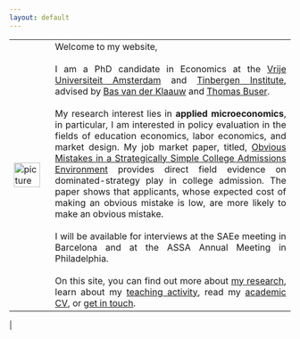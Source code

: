 ```yaml
---
layout: default
---
```


|||
|---------------------------|------------------------------------|
| <img src="{{ site.url }}/images/IMG_5500-Bearbeitet.jpg" alt="picture" style="width:90%;" > | <div align = "justify"> Welcome to my website, <br> <br> I am a PhD candidate in Economics at the [Vrije Universiteit Amsterdam](http://vu-economics.nl) and [Tinbergen Institute](http://tinbergen.nl), advised by [Bas van der Klaauw](http://personal.vu.nl/b.vander.klaauw/) and [Thomas Buser](https://sites.google.com/site/thomasbuser/). <br> <br> My research interest lies in **applied microeconomics**, in particular, I am interested in policy evaluation in the fields of education economics, labor economics, and market design. My job market paper, titled, [Obvious Mistakes in a Strategically Simple College Admissions Environment](https://papers.ssrn.com/sol3/papers.cfm?abstract_id=2993538) provides direct field evidence on dominated-strategy play in college admission. The paper shows that applicants, whose expected cost of making an obvious mistake is low, are more likely to make an obvious mistake. <br> <br> I will be available for interviews at the SAEe meeting in Barcelona and at the ASSA Annual Meeting in Philadelphia. <br> <br> On this site, you can find out more about [my research](https://sovagos.github.io/1-research.html), learn about my [teaching activity](https://sovagos.github.io/2-basic.html), read my [academic CV](https://sovagos.github.io/3-CV.html), or [get in touch](https://sovagos.github.io/4-jekyll-advanced.html). </div>
|
